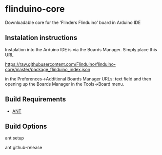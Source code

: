 # flinduino-core

Downloadable core for the 'Flinders Flinduino' board in Arduino IDE

## Instalation instructions

Instalation into the Arduino IDE is via the Boards Manager. Simply place this URL

https://raw.githubusercontent.com/Flinduino/flinduino-core/master/package_flinduino_index.json

in the Preferences->Additional Boards Manager URLs: text field and then opening up the Boards Manager in the Tools->Board menu. 



## Build Requirements

* [ANT](http://ant.apache.org/)

## Build Options

ant setup

ant github-release



